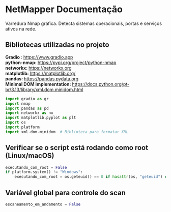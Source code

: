 # NetMapper Documentação
Varredura Nmap gráfica. Detecta sistemas operacionais, portas e serviços ativos na rede.

## Bibliotecas utilizadas no projeto

<strong> Gradio </strong>: https://www.gradio.app
<br>
<strong> python-nmap: </strong> https://pypi.org/project/python-nmap
<br>
<strong> networkx: </strong> https://networkx.org
<br> 
<strong>matplotlib: </strong> https://matplotlib.org/
<br>
<strong> pandas: </strong> https://pandas.pydata.org
<br>
<strong> Minimal DOM implementation: </strong> https://docs.python.org/pt-br/3.13/library/xml.dom.minidom.html

```python
import gradio as gr
import nmap
import pandas as pd
import networkx as nx
import matplotlib.pyplot as plt
import os
import platform
import xml.dom.minidom  # Biblioteca para formatar XML
```

## Verificar se o script está rodando como root (Linux/macOS)

```python
executando_com_root = False
if platform.system() != "Windows":
    executando_com_root = os.geteuid() == 0 if hasattr(os, "geteuid") else False
```

## Variável global para controle do scan 

```python
escaneamento_em_andamento = False
```


